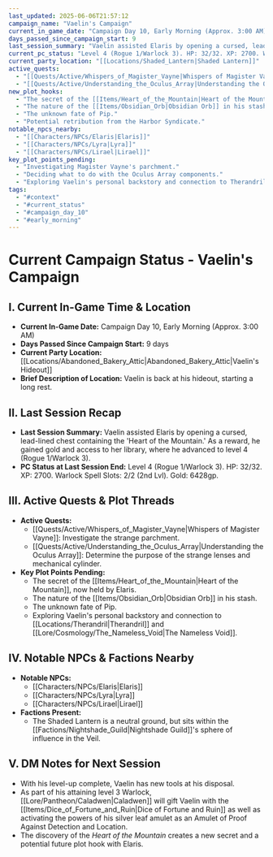 ```yaml
---
last_updated: 2025-06-06T21:57:12
campaign_name: "Vaelin's Campaign"
current_in_game_date: "Campaign Day 10, Early Morning (Approx. 3:00 AM)"
days_passed_since_campaign_start: 9
last_session_summary: "Vaelin assisted Elaris by opening a cursed, lead-lined chest containing the 'Heart of the Mountain.' As a reward, he gained gold and access to her library, where he advanced to level 4 (Rogue 1/Warlock 3)."
current_pc_status: "Level 4 (Rogue 1/Warlock 3). HP: 32/32. XP: 2700. Warlock Spell Slots: 2/2 (2nd Lvl). Gold: 6428gp."
current_party_location: "[[Locations/Shaded_Lantern|Shaded Lantern]]"
active_quests:
  - "[[Quests/Active/Whispers_of_Magister_Vayne|Whispers of Magister Vayne]]"
  - "[[Quests/Active/Understanding_the_Oculus_Array|Understanding the Oculus Array]]"
new_plot_hooks:
  - "The secret of the [[Items/Heart_of_the_Mountain|Heart of the Mountain]], now held by Elaris."
  - "The nature of the [[Items/Obsidian_Orb|Obsidian Orb]] in his stash."
  - "The unknown fate of Pip."
  - "Potential retribution from the Harbor Syndicate."
notable_npcs_nearby:
  - "[[Characters/NPCs/Elaris|Elaris]]"
  - "[[Characters/NPCs/Lyra|Lyra]]"
  - "[[Characters/NPCs/Lirael|Lirael]]"
key_plot_points_pending:
  - "Investigating Magister Vayne's parchment."
  - "Deciding what to do with the Oculus Array components."
  - "Exploring Vaelin's personal backstory and connection to Therandril."
tags:
  - "#context"
  - "#current_status"
  - "#campaign_day_10"
  - "#early_morning"
---
```

# Current Campaign Status - Vaelin's Campaign

## I. Current In-Game Time & Location

* **Current In-Game Date:** Campaign Day 10, Early Morning (Approx. 3:00 AM)
* **Days Passed Since Campaign Start:** 9 days
* **Current Party Location:** [[Locations/Abandoned_Bakery_Attic|Abandoned_Bakery_Attic|Vaelin's Hideout]]
* **Brief Description of Location:** Vaelin is back at his hideout, starting a long rest.

## II. Last Session Recap

* **Last Session Summary:** Vaelin assisted Elaris by opening a cursed, lead-lined chest containing the 'Heart of the Mountain.' As a reward, he gained gold and access to her library, where he advanced to level 4 (Rogue 1/Warlock 3).
* **PC Status at Last Session End:** Level 4 (Rogue 1/Warlock 3). HP: 32/32. XP: 2700. Warlock Spell Slots: 2/2 (2nd Lvl). Gold: 6428gp.

## III. Active Quests & Plot Threads

* **Active Quests:**
    * [[Quests/Active/Whispers_of_Magister_Vayne|Whispers of Magister Vayne]]: Investigate the strange parchment.
    * [[Quests/Active/Understanding_the_Oculus_Array|Understanding the Oculus Array]]: Determine the purpose of the strange lenses and mechanical cylinder.
* **Key Plot Points Pending:**
    * The secret of the [[Items/Heart_of_the_Mountain|Heart of the Mountain]], now held by Elaris.
    * The nature of the [[Items/Obsidian_Orb|Obsidian Orb]] in his stash.
    * The unknown fate of Pip.
    * Exploring Vaelin's personal backstory and connection to [[Locations/Therandril|Therandril]] and [[Lore/Cosmology/The_Nameless_Void|The Nameless Void]].

## IV. Notable NPCs & Factions Nearby

* **Notable NPCs:**
    * [[Characters/NPCs/Elaris|Elaris]]
    * [[Characters/NPCs/Lyra|Lyra]]
    * [[Characters/NPCs/Lirael|Lirael]]
* **Factions Present:**
    * The Shaded Lantern is a neutral ground, but sits within the [[Factions/Nightshade_Guild|Nightshade Guild]]'s sphere of influence in the Veil.

## V. DM Notes for Next Session

* With his level-up complete, Vaelin has new tools at his disposal.
* As part of his attaining level 3 Warlock, [[Lore/Pantheon/Caladwen|Caladwen]] will gift Vaelin with the [[Items/Dice_of_Fortune_and_Ruin|Dice of Fortune and Ruin]] as well as activating the powers of his silver leaf amulet as an Amulet of Proof Against Detection and Location.
* The discovery of the *Heart of the Mountain* creates a new secret and a potential future plot hook with Elaris.
